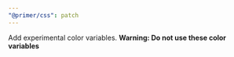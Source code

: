 ```yaml
---
"@primer/css": patch
---
```


Add experimental color variables. **Warning: Do not use these color variables**
